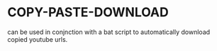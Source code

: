 # COPY-PASTE-DOWNLOAD
can be used in conjnction with a bat script to automatically download copied youtube urls.

